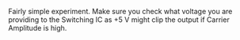 Fairly simple experiment. Make sure you check what voltage you are providing to the Switching IC as +5 V might clip the output if Carrier Amplitude is high.
